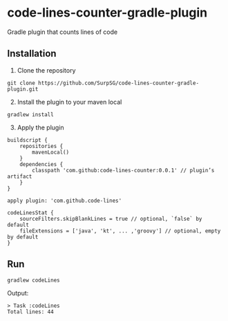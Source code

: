 # code-lines-counter-gradle-plugin

Gradle plugin that counts lines of code

## Installation
1. Clone the repository
```
git clone https://github.com/SurpSG/code-lines-counter-gradle-plugin.git
```
2. Install the plugin to your maven local
```
gradlew install
``` 
3. Apply the plugin
```
buildscript {
    repositories {
        mavenLocal()
    }
    dependencies {
        classpath 'com.github:code-lines-counter:0.0.1' // plugin’s artifact
    }
}

apply plugin: 'com.github.code-lines'

codeLinesStat {
    sourceFilters.skipBlankLines = true // optional, `false` by default
    fileExtensions = ['java', 'kt', ... ,'groovy'] // optional, empty by default 
}
```
## Run
```
gradlew codeLines
```
Output:
```
> Task :codeLines
Total lines: 44
```